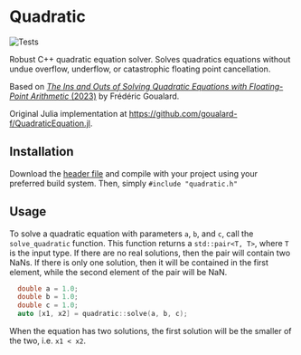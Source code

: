 # Quadratic

![Tests](https://github.com/archermarx/quadratic/actions/workflows/test.yml/badge.svg)

Robust C++ quadratic equation solver. Solves quadratics equations without undue overflow, underflow, or catastrophic floating point cancellation.

Based on [*The Ins and Outs of Solving Quadratic Equations with Floating-Point Arithmetic* (2023)](https://www.authorea.com/users/627556/articles/648473-the-ins-and-outs-of-solving-quadratic-equations-with-floating-point-arithmetic) by Frédéric Goualard.

Original Julia implementation at https://github.com/goualard-f/QuadraticEquation.jl.

## Installation

Download the [header file](https://github.com/archermarx/quadratic/include/header.h) and compile with your project using your preferred build system. Then, simply `#include "quadratic.h"`

## Usage

To solve a quadratic equation with parameters `a`, `b`, and `c`, call the `solve_quadratic` function. This function returns a ```std::pair<T, T>```, where `T` is the input type.
If there are no real solutions, then the pair will contain two NaNs. If there is only one solution, then it will be contained in the first element, while the second element of the pair will be NaN. 

```cpp
  double a = 1.0;
  double b = 1.0;
  double c = 1.0;
  auto [x1, x2] = quadratic::solve(a, b, c);
```

When the equation has two solutions, the first solution will be the smaller of the two, i.e. `x1 < x2`.